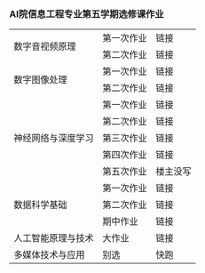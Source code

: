 ### AI院信息工程专业第五学期选修课作业

<table>
  	<tr>
		<td rowspan="2">数字音视频原理</td>
		<td>第一次作业</td>
        <td>链接</td>
    </tr>
    <tr>
        <td>第二次作业</td>
        <td>链接</td>
    <tr>
    <tr>
		<td rowspan="2">数字图像处理</td>
		<td>第一次作业</td>
        <td>链接</td>
    </tr>
    <tr>
        <td>第二次作业</td>
        <td>链接</td>
    <tr>
    <tr>
		<td rowspan="5">神经网络与深度学习</td>
		<td>第一次作业</td>
        <td>链接</td>
    </tr>
    <tr>
        <td>第二次作业</td>
        <td>链接</td>
    </tr>
    <tr>
        <td>第三次作业</td>
        <td>链接</td>
    </tr>
    <tr>
        <td>第四次作业</td>
        <td>链接</td>
    </tr>
    <tr>
        <td>第五次作业</td>
        <td>楼主没写</td>
    </tr>
    <tr>
		<td rowspan="3">数据科学基础</td>
		<td>第一次作业</td>
        <td>链接</td>
    </tr>
    <tr>
        <td>第二次作业</td>
        <td>链接</td>
    </tr>
    <tr>
        <td>期中作业</td>
        <td>链接</td>
    </tr>
    <tr>
		<td>人工智能原理与技术</td>
		<td>大作业</td>
        <td>链接</td>
    </tr>
    <tr>
		<td>多媒体技术与应用</td>
		<td>别选</td>
        <td>快跑</td>
    </tr>
</table>
